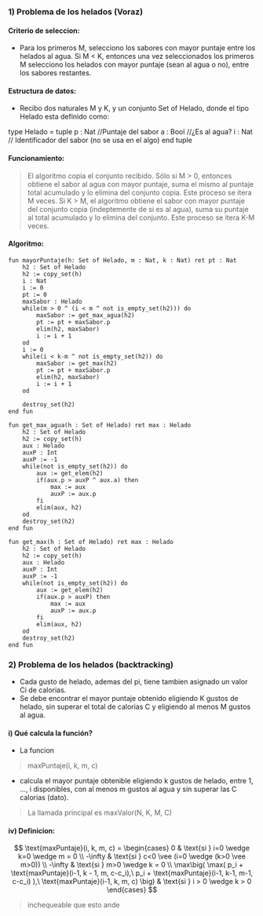 ### 1) Problema de los helados (Voraz)

#### Criterio de seleccion:
- Para los primeros M, selecciono los sabores con mayor puntaje entre los helados al agua. Si M < K, entonces una vez seleccionados los primeros M selecciono los helados con mayor puntaje (sean al agua o no), entre los sabores restantes.

#### Estructura de datos:
- Recibo dos naturales M y K, y un conjunto Set of Helado, donde el tipo Helado esta definido como:

type Helado = tuple 
                p : Nat //Puntaje del sabor
                a : Bool //¿Es al agua?
                i : Nat // Identificador del sabor (no se usa en el algo)
              end tuple 

#### Funcionamiento: 
> El algoritmo copia el conjunto recibido. Sólo si M > 0, entonces obtiene el sabor al agua con mayor puntaje, suma el mismo al puntaje total acumulado y lo elimina del conjunto copia. Este proceso se itera M veces.
Si K > M, el algoritmo obtiene el sabor con mayor puntaje del conjunto copia (indeptemente de si es al agua), suma su puntaje al total acumulado y lo elimina del conjunto. Este proceso se itera K-M veces. 

#### Algoritmo:
~~~
fun mayorPuntaje(h: Set of Helado, m : Nat, k : Nat) ret pt : Nat
    h2 : Set of Helado
    h2 := copy_set(h)
    i : Nat
    i := 0
    pt := 0
    maxSabor : Helado
    while(m > 0 ^ (i < m ^ not is_empty_set(h2))) do
        maxSabor := get_max_agua(h2)
        pt := pt + maxSabor.p
        elim(h2, maxSabor)
        i := i + 1
    od 
    i := 0 
    while(i < k-m ^ not is_empty_set(h2)) do
        maxSabor := get_max(h2)
        pt := pt + maxSabor.p
        elim(h2, maxSabor)
        i := i + 1
    od

    destroy_set(h2)
end fun 

fun get_max_agua(h : Set of Helado) ret max : Helado
    h2 : Set of Helado 
    h2 := copy_set(h)
    aux : Helado
    auxP : Int
    auxP := -1
    while(not is_empty_set(h2)) do 
        aux := get_elem(h2)
        if(aux.p > auxP ^ aux.a) then
            max := aux
            auxP := aux.p 
        fi
        elim(aux, h2)
    od 
    destroy_set(h2)
end fun

fun get_max(h : Set of Helado) ret max : Helado
    h2 : Set of Helado 
    h2 := copy_set(h)
    aux : Helado
    auxP : Int
    auxP := -1
    while(not is_empty_set(h2)) do 
        aux := get_elem(h2)
        if(aux.p > auxP) then
            max := aux
            auxP := aux.p
        fi
        elim(aux, h2)
    od 
    destroy_set(h2)
end fun

~~~

### 2) Problema de los helados (backtracking)
- Cada gusto de helado, ademas del pi, tiene tambien asignado un valor Ci de calorias.
- Se debe encontrar el mayor puntaje obtenido eligiendo K gustos de helado, sin superar el total de calorias C y eligiendo al menos M gustos al agua. 

#### i) Qué calcula la función?
- La funcion 
> maxPuntaje(i, k, m, c)
- calcula el mayor puntaje obtenible eligiendo k gustos de helado, entre 1, ..., i disponibles, con al menos m gustos al agua y sin superar las C calorias (dato).
> La llamada principal es maxValor(N, K, M, C)

#### iv) Definicion:

$$
\text{maxPuntaje}(i, k, m, c) = 
\begin{cases}
  0       & \text{si }   i=0 \wedge k=0 \wedge m = 0 \\
  -\infty & \text{si }   c<0 \vee (i=0 \wedge (k>0 \vee m>0)) \\
  -\infty & \text{si }   m>0 \wedge k = 0 \\
  \max\big(  
    \max( p_i + \text{maxPuntaje}(i-1, k - 1, m, c-c_i),\ p_i + \text{maxPuntaje}(i-1, k-1, m-1, c-c_i) ),\ 
    \text{maxPuntaje}(i-1, k, m, c)
  \big)
  & \text{si } i > 0 \wedge k > 0 
\end{cases}
$$

> inchequeable que esto ande